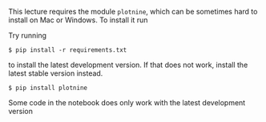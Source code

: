 This lecture requires the module `plotnine`, which can be sometimes hard
to install on Mac or Windows. To install it run

Try running

    $ pip install -r requirements.txt

to install the latest development version. If that does not work, install
the latest stable version instead. 

    $ pip install plotnine

Some code in the notebook does only work with the latest development version



